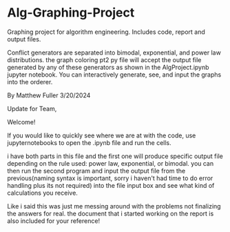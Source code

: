 # Alg-Graphing-Project
Graphing project for algorithm engineering. Includes code, report and output files.

Conflict generators are separated into bimodal, exponential, and power law distributions. the graph coloring pt2 py file will accept the output file generated by any of these generators as shown in the AlgProject.ipynb jupyter notebook. You can interactively generate, see, and input the graphs into the orderer. 

By Matthew Fuller 3/20/2024


Update for Team,

Welcome! 

If you would like to quickly see where we are at with the code, use jupyternotebooks to open the .ipynb file and run the cells. 

i have both parts in this file and the first one will produce specific output file depending on the rule used: power law, exponential, or bimodal. you can then run the second program and input the output file from the previous(naming syntax is important, sorry i haven't had time to do error handling plus its not required) into the file input box and see what kind of calculations you receive. 


Like i said this was just me messing around with the problems not finalizing the answers for real. the document that i started working on the report is also included for your reference! 
